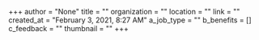 +++
author = "None"
title = ""
organization = ""
location = ""
link = ""
created_at = "February 3, 2021, 8:27 AM"
a_job_type = ""
b_benefits = []
c_feedback = ""
thumbnail = ""
+++

